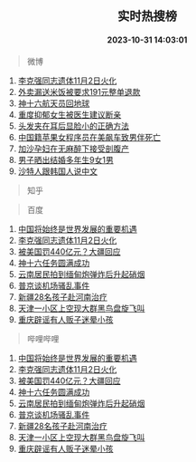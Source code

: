 <div align="center"><h2>实时热搜榜</h2><h4>2023-10-31 14:03:01</h4></div>

> 微博  

1. [李克强同志遗体11月2日火化](https://s.weibo.com/weibo?q=%23%E6%9D%8E%E5%85%8B%E5%BC%BA%E5%90%8C%E5%BF%97%E9%81%97%E4%BD%9311%E6%9C%882%E6%97%A5%E7%81%AB%E5%8C%96%23&t=31&band_rank=1&Refer=top)<br />
2. [外卖漏送米饭被要求191元整单退款](https://s.weibo.com/weibo?q=%23%E5%A4%96%E5%8D%96%E6%BC%8F%E9%80%81%E7%B1%B3%E9%A5%AD%E8%A2%AB%E8%A6%81%E6%B1%82191%E5%85%83%E6%95%B4%E5%8D%95%E9%80%80%E6%AC%BE%23&t=31&band_rank=2&Refer=top)<br />
3. [神十六航天员回地球](https://s.weibo.com/weibo?q=%23%E7%A5%9E%E5%8D%81%E5%85%AD%E8%88%AA%E5%A4%A9%E5%91%98%E5%9B%9E%E5%9C%B0%E7%90%83%23&t=31&band_rank=3&Refer=top)<br />
4. [重度抑郁女生被医生建议断亲](https://s.weibo.com/weibo?q=%23%E9%87%8D%E5%BA%A6%E6%8A%91%E9%83%81%E5%A5%B3%E7%94%9F%E8%A2%AB%E5%8C%BB%E7%94%9F%E5%BB%BA%E8%AE%AE%E6%96%AD%E4%BA%B2%23&t=31&band_rank=4&Refer=top)<br />
5. [头发夹在耳后显脸小的正确方法](https://s.weibo.com/weibo?q=%E5%A4%B4%E5%8F%91%E5%A4%B9%E5%9C%A8%E8%80%B3%E5%90%8E%E6%98%BE%E8%84%B8%E5%B0%8F%E7%9A%84%E6%AD%A3%E7%A1%AE%E6%96%B9%E6%B3%95&t=31&band_rank=5&Refer=top)<br />
6. [中国籍苹果女程序员在美飙车致男伴死亡](https://s.weibo.com/weibo?q=%23%E4%B8%AD%E5%9B%BD%E7%B1%8D%E8%8B%B9%E6%9E%9C%E5%A5%B3%E7%A8%8B%E5%BA%8F%E5%91%98%E5%9C%A8%E7%BE%8E%E9%A3%99%E8%BD%A6%E8%87%B4%E7%94%B7%E4%BC%B4%E6%AD%BB%E4%BA%A1%23&t=31&band_rank=6&Refer=top)<br />
7. [加沙孕妇在无麻醉下接受剖腹产](https://s.weibo.com/weibo?q=%23%E5%8A%A0%E6%B2%99%E5%AD%95%E5%A6%87%E5%9C%A8%E6%97%A0%E9%BA%BB%E9%86%89%E4%B8%8B%E6%8E%A5%E5%8F%97%E5%89%96%E8%85%B9%E4%BA%A7%23&t=31&band_rank=7&Refer=top)<br />
8. [男子晒出结婚多年生9女1男](https://s.weibo.com/weibo?q=%23%E7%94%B7%E5%AD%90%E6%99%92%E5%87%BA%E7%BB%93%E5%A9%9A%E5%A4%9A%E5%B9%B4%E7%94%9F9%E5%A5%B31%E7%94%B7%23&t=31&band_rank=8&Refer=top)<br />
9. [沙特人跟韩国人说中文](https://s.weibo.com/weibo?q=%E6%B2%99%E7%89%B9%E4%BA%BA%E8%B7%9F%E9%9F%A9%E5%9B%BD%E4%BA%BA%E8%AF%B4%E4%B8%AD%E6%96%87&t=31&band_rank=9&Refer=top)<br />

> 知乎  


> 百度  

1. [中国将始终是世界发展的重要机遇](https://www.baidu.com/s?wd=%E4%B8%AD%E5%9B%BD%E5%B0%86%E5%A7%8B%E7%BB%88%E6%98%AF%E4%B8%96%E7%95%8C%E5%8F%91%E5%B1%95%E7%9A%84%E9%87%8D%E8%A6%81%E6%9C%BA%E9%81%87&sa=fyb_news&rsv_dl=fyb_news)<br />
2. [李克强同志遗体11月2日火化](https://www.baidu.com/s?wd=%E6%9D%8E%E5%85%8B%E5%BC%BA%E5%90%8C%E5%BF%97%E9%81%97%E4%BD%9311%E6%9C%882%E6%97%A5%E7%81%AB%E5%8C%96&sa=fyb_news&rsv_dl=fyb_news)<br />
3. [被美国罚440亿元？大疆回应](https://www.baidu.com/s?wd=%E8%A2%AB%E7%BE%8E%E5%9B%BD%E7%BD%9A440%E4%BA%BF%E5%85%83%EF%BC%9F%E5%A4%A7%E7%96%86%E5%9B%9E%E5%BA%94&sa=fyb_news&rsv_dl=fyb_news)<br />
4. [神十六任务圆满成功](https://www.baidu.com/s?wd=%E7%A5%9E%E5%8D%81%E5%85%AD%E4%BB%BB%E5%8A%A1%E5%9C%86%E6%BB%A1%E6%88%90%E5%8A%9F&sa=fyb_news&rsv_dl=fyb_news)<br />
5. [云南居民拍到缅甸炮弹炸后升起硝烟](https://www.baidu.com/s?wd=%E4%BA%91%E5%8D%97%E5%B1%85%E6%B0%91%E6%8B%8D%E5%88%B0%E7%BC%85%E7%94%B8%E7%82%AE%E5%BC%B9%E7%82%B8%E5%90%8E%E5%8D%87%E8%B5%B7%E7%A1%9D%E7%83%9F&sa=fyb_news&rsv_dl=fyb_news)<br />
6. [普京谈机场骚乱事件](https://www.baidu.com/s?wd=%E6%99%AE%E4%BA%AC%E8%B0%88%E6%9C%BA%E5%9C%BA%E9%AA%9A%E4%B9%B1%E4%BA%8B%E4%BB%B6&sa=fyb_news&rsv_dl=fyb_news)<br />
7. [新疆28名孩子赴河南治疗](https://www.baidu.com/s?wd=%E6%96%B0%E7%96%8628%E5%90%8D%E5%AD%A9%E5%AD%90%E8%B5%B4%E6%B2%B3%E5%8D%97%E6%B2%BB%E7%96%97&sa=fyb_news&rsv_dl=fyb_news)<br />
8. [天津一小区上空现大群黑鸟盘旋飞叫](https://www.baidu.com/s?wd=%E5%A4%A9%E6%B4%A5%E4%B8%80%E5%B0%8F%E5%8C%BA%E4%B8%8A%E7%A9%BA%E7%8E%B0%E5%A4%A7%E7%BE%A4%E9%BB%91%E9%B8%9F%E7%9B%98%E6%97%8B%E9%A3%9E%E5%8F%AB&sa=fyb_news&rsv_dl=fyb_news)<br />
9. [重庆辟谣有人贩子迷晕小孩](https://www.baidu.com/s?wd=%E9%87%8D%E5%BA%86%E8%BE%9F%E8%B0%A3%E6%9C%89%E4%BA%BA%E8%B4%A9%E5%AD%90%E8%BF%B7%E6%99%95%E5%B0%8F%E5%AD%A9&sa=fyb_news&rsv_dl=fyb_news)<br />

> 哔哩哔哩  

1. [中国将始终是世界发展的重要机遇](https://www.baidu.com/s?wd=%E4%B8%AD%E5%9B%BD%E5%B0%86%E5%A7%8B%E7%BB%88%E6%98%AF%E4%B8%96%E7%95%8C%E5%8F%91%E5%B1%95%E7%9A%84%E9%87%8D%E8%A6%81%E6%9C%BA%E9%81%87&sa=fyb_news&rsv_dl=fyb_news)<br />
2. [李克强同志遗体11月2日火化](https://www.baidu.com/s?wd=%E6%9D%8E%E5%85%8B%E5%BC%BA%E5%90%8C%E5%BF%97%E9%81%97%E4%BD%9311%E6%9C%882%E6%97%A5%E7%81%AB%E5%8C%96&sa=fyb_news&rsv_dl=fyb_news)<br />
3. [被美国罚440亿元？大疆回应](https://www.baidu.com/s?wd=%E8%A2%AB%E7%BE%8E%E5%9B%BD%E7%BD%9A440%E4%BA%BF%E5%85%83%EF%BC%9F%E5%A4%A7%E7%96%86%E5%9B%9E%E5%BA%94&sa=fyb_news&rsv_dl=fyb_news)<br />
4. [神十六任务圆满成功](https://www.baidu.com/s?wd=%E7%A5%9E%E5%8D%81%E5%85%AD%E4%BB%BB%E5%8A%A1%E5%9C%86%E6%BB%A1%E6%88%90%E5%8A%9F&sa=fyb_news&rsv_dl=fyb_news)<br />
5. [云南居民拍到缅甸炮弹炸后升起硝烟](https://www.baidu.com/s?wd=%E4%BA%91%E5%8D%97%E5%B1%85%E6%B0%91%E6%8B%8D%E5%88%B0%E7%BC%85%E7%94%B8%E7%82%AE%E5%BC%B9%E7%82%B8%E5%90%8E%E5%8D%87%E8%B5%B7%E7%A1%9D%E7%83%9F&sa=fyb_news&rsv_dl=fyb_news)<br />
6. [普京谈机场骚乱事件](https://www.baidu.com/s?wd=%E6%99%AE%E4%BA%AC%E8%B0%88%E6%9C%BA%E5%9C%BA%E9%AA%9A%E4%B9%B1%E4%BA%8B%E4%BB%B6&sa=fyb_news&rsv_dl=fyb_news)<br />
7. [新疆28名孩子赴河南治疗](https://www.baidu.com/s?wd=%E6%96%B0%E7%96%8628%E5%90%8D%E5%AD%A9%E5%AD%90%E8%B5%B4%E6%B2%B3%E5%8D%97%E6%B2%BB%E7%96%97&sa=fyb_news&rsv_dl=fyb_news)<br />
8. [天津一小区上空现大群黑鸟盘旋飞叫](https://www.baidu.com/s?wd=%E5%A4%A9%E6%B4%A5%E4%B8%80%E5%B0%8F%E5%8C%BA%E4%B8%8A%E7%A9%BA%E7%8E%B0%E5%A4%A7%E7%BE%A4%E9%BB%91%E9%B8%9F%E7%9B%98%E6%97%8B%E9%A3%9E%E5%8F%AB&sa=fyb_news&rsv_dl=fyb_news)<br />
9. [重庆辟谣有人贩子迷晕小孩](https://www.baidu.com/s?wd=%E9%87%8D%E5%BA%86%E8%BE%9F%E8%B0%A3%E6%9C%89%E4%BA%BA%E8%B4%A9%E5%AD%90%E8%BF%B7%E6%99%95%E5%B0%8F%E5%AD%A9&sa=fyb_news&rsv_dl=fyb_news)<br />
